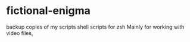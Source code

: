 # fictional-enigma
backup copies of my scripts
shell scripts for zsh
Mainly for working with video files,
